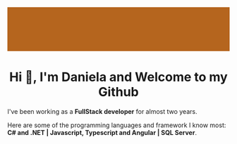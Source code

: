 <img src="background.jpg" height="100" width="1000"/>

<h1 align="center">Hi  👋, I'm Daniela and Welcome to my Github</h1>

I've been working as a **FullStack developer** for almost two years.

Here are some of the programming languages and framework I know most: **C# and .NET | Javascript, Typescript and Angular | SQL Server**.

